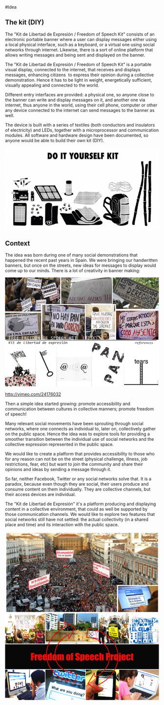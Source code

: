 #Idea
## The kit (DIY)
The "Kit de Libertad de Expresión / Freedom of Speech Kit" consists of an electronic portable banner where a user can display messages either using a local physical interface, such as a keyboard, or a virtual one using social networks through internet. Likewise, there is a sort of online platform that allows writing messages and being sent and displayed on the banner.

The "Kit de Libertad de Expresión / Freedom of Speech Kit" is a portable visual display, connected to the internet, that receives and displays messages, enhancing citizens  to express their opinion during a collective demonstration. Hence it has to be light in weight, energetically sufficient, visually appealing and connected to the world. 

Different entry interfaces are provided: a physical one, so anyone close to the banner can write and display messages on it, and another one via internet, thus anyone in the world, using their cell phone, computer or other any device connected to the internet can send messages to the banner as well.

The device is built with a series of textiles (both conductors and insulators of electricity) and LEDs, together with a microprocessor and communication modules. All software and hardware design have been documented, so anyone would be able to build their own kit (DIY).

![Kit DIY](../project_images/idea/KLE_DIY_elements.jpg "Kit DIY")

## Context
The idea was born during one of many social demonstrations that happened the recent past years in Spain. We were bringing our handwritten banners, but once on the streets, new ideas for messages to display would come up to our minds. There is a lot of creativity in banner making:

![References](../project_images/idea/KLE_references.jpg "References")

http://vimeo.com/24176032

Then a simple idea started growing: promote accessibility and communication between cultures in collective manners; promote freedom of speech! 

Many relevant social movements have been sprouting through social networks, where one connects as individual to, later on, collectively gather on the public space. Hence the idea was to explore tools for providing a smoother transition between the individual use of social networks and the collective expression represented in the public space.

We would like to create a platform that provides accessibility to those who for any reason can not be on the street (physical challenge, illness, job restrictions, fear, etc) but want to join the community and share their opinions and ideas by sending a message through it.

So far, neither Facebook, Twitter or any social networks solve that. It is a paradox, because even though they are social, their users produce and consume content on them individually. They are collective channels, but their access devices are individual.

The "Kit de Libertad de Expresión" it's a platform producing and displaying content in a collective environment, that could as well be supported by those communication channels. We would like to explore two features that social networks still have not settled: the actual collectivity (in a shared place and time) and its interaction with the public space.

![Concept](../project_images/idea/KLE_concept_visualization.jpg "Concept")
![KLE context](../project_images/idea/KLE_context_gap.jpg "KLE context")
